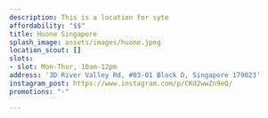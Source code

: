 ```yaml
---
description: This is a location for syte
affordability: "$$"
title: Huone Singapore
splash_image: assets/images/huone.jpeg
location_scout: []
slots:
- slot: Mon-Thur, 10am-12pm
address: '3D River Valley Rd, #03-01 Block D, Singapore 179023'
instagram_post: https://www.instagram.com/p/CKd2wwZn9eQ/
promotions: "-"

---
```

